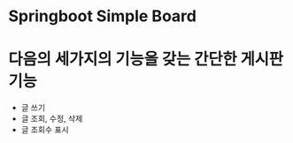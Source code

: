 Springboot Simple Board
=======================

# 다음의 세가지의 기능을 갖는 간단한 게시판 기능
- 글 쓰기
- 글 조회, 수정, 삭제
- 글 조회수 표시
